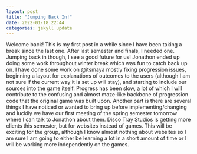 ```yaml
---
layout: post
title: "Jumping Back In!"
date: 2022-01-18 22:44
categories: jekyll update
---
```

Welcome back! This is my first post in a while since I have been taking a break
since the last one. After last semester and finals, I needed one. Jumping back
in though, I see a good future for us! Jonathon ended up doing some work throughout
winter break which was fun to catch back up on. I have done some work on @itsmaya
mostly fixing progression issues, beginning a layout for explanations of outcomes
to the users (although I am not sure if the current way it is set up will stay),
and starting to include our sources into the game itself. Progress has been slow,
a lot of which I will contribute to the confusing and almost maze-like backbone of
progression code that the original game was built upon. Another part is there are
several things I have noticed or wanted to bring up before implementing/changing
and luckily we have our first meeting of the spring semester tomorrow where I can
talk to Jonathon about them. Disco Tray Studios is getting more clients this semester,
but for websites instead of games. This will be exciting for the group, although I
know almost nothing about websites so I am sure I am going to either be learning a lot
in a short amount of time or I will be working more independently on the games. 
